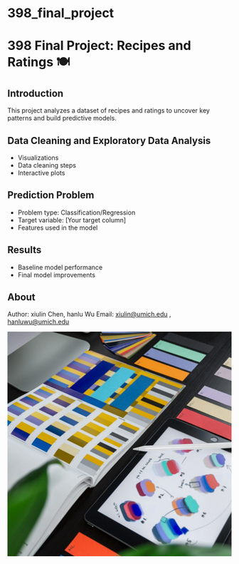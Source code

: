 # 398_final_project

# 398 Final Project: Recipes and Ratings 🍽

## Introduction
This project analyzes a dataset of recipes and ratings to uncover key patterns and build predictive models.

## Data Cleaning and Exploratory Data Analysis
- Visualizations
- Data cleaning steps
- Interactive plots

## Prediction Problem
- Problem type: Classification/Regression
- Target variable: [Your target column]
- Features used in the model

## Results
- Baseline model performance
- Final model improvements

## About
Author: xiulin Chen, hanlu Wu
Email: xiulin@umich.edu , hanluwu@umich.edu

![About Image](/images/03.jpg)

